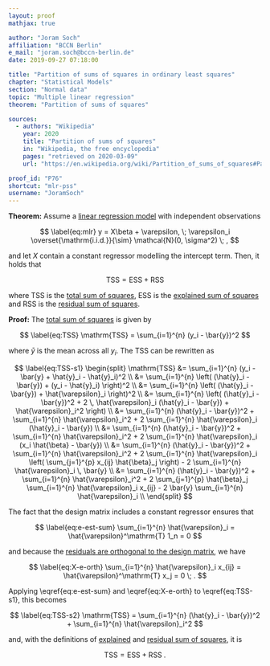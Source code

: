 ```yaml
---
layout: proof
mathjax: true

author: "Joram Soch"
affiliation: "BCCN Berlin"
e_mail: "joram.soch@bccn-berlin.de"
date: 2019-09-27 07:18:00

title: "Partition of sums of squares in ordinary least squares"
chapter: "Statistical Models"
section: "Normal data"
topic: "Multiple linear regression"
theorem: "Partition of sums of squares"

sources:
  - authors: "Wikipedia"
    year: 2020
    title: "Partition of sums of squares"
    in: "Wikipedia, the free encyclopedia"
    pages: "retrieved on 2020-03-09"
    url: "https://en.wikipedia.org/wiki/Partition_of_sums_of_squares#Partitioning_the_sum_of_squares_in_linear_regression"

proof_id: "P76"
shortcut: "mlr-pss"
username: "JoramSoch"
---
```



**Theorem:** Assume a [linear regression model](/D/mlr) with independent observations

$$ \label{eq:mlr}
y = X\beta + \varepsilon, \; \varepsilon_i \overset{\mathrm{i.i.d.}}{\sim} \mathcal{N}(0, \sigma^2) \; ,
$$

and let $X$ contain a constant regressor modelling the intercept term. Then, it holds that

$$ \label{eq:pss}
\mathrm{TSS} = \mathrm{ESS} + \mathrm{RSS}
$$

where $\mathrm{TSS}$ is the [total sum of squares](/D/tss), $\mathrm{ESS}$ is the [explained sum of squares](/D/ess) and $\mathrm{RSS}$ is the [residual sum of squares](/D/rss).


**Proof:** The [total sum of squares](/D/tss) is given by

$$ \label{eq:TSS}
\mathrm{TSS} = \sum_{i=1}^{n} (y_i - \bar{y})^2
$$

where $\bar{y}$ is the mean across all $y_i$. The $\mathrm{TSS}$ can be rewritten as

$$ \label{eq:TSS-s1}
\begin{split}
\mathrm{TSS} &= \sum_{i=1}^{n} (y_i - \bar{y} + \hat{y}_i - \hat{y}_i)^2 \\
&= \sum_{i=1}^{n} \left( (\hat{y}_i - \bar{y}) + (y_i - \hat{y}_i) \right)^2 \\
&= \sum_{i=1}^{n} \left( (\hat{y}_i - \bar{y}) + \hat{\varepsilon}_i \right)^2 \\
&= \sum_{i=1}^{n} \left( (\hat{y}_i - \bar{y})^2 + 2 \, \hat{\varepsilon}_i (\hat{y}_i - \bar{y}) + \hat{\varepsilon}_i^2 \right) \\
&= \sum_{i=1}^{n} (\hat{y}_i - \bar{y})^2 + \sum_{i=1}^{n} \hat{\varepsilon}_i^2 + 2 \sum_{i=1}^{n} \hat{\varepsilon}_i (\hat{y}_i - \bar{y}) \\
&= \sum_{i=1}^{n} (\hat{y}_i - \bar{y})^2 + \sum_{i=1}^{n} \hat{\varepsilon}_i^2 + 2 \sum_{i=1}^{n} \hat{\varepsilon}_i (x_i \hat{\beta} - \bar{y}) \\
&= \sum_{i=1}^{n} (\hat{y}_i - \bar{y})^2 + \sum_{i=1}^{n} \hat{\varepsilon}_i^2 + 2 \sum_{i=1}^{n} \hat{\varepsilon}_i \left( \sum_{j=1}^{p} x_{ij} \hat{\beta}_j \right) - 2 \sum_{i=1}^{n} \hat{\varepsilon}_i \, \bar{y} \\
&= \sum_{i=1}^{n} (\hat{y}_i - \bar{y})^2 + \sum_{i=1}^{n} \hat{\varepsilon}_i^2 + 2 \sum_{j=1}^{p} \hat{\beta}_j \sum_{i=1}^{n} \hat{\varepsilon}_i x_{ij} - 2 \bar{y} \sum_{i=1}^{n} \hat{\varepsilon}_i \\
\end{split}
$$

The fact that the design matrix includes a constant regressor ensures that

$$ \label{eq:e-est-sum}
\sum_{i=1}^{n} \hat{\varepsilon}_i = \hat{\varepsilon}^\mathrm{T} 1_n = 0
$$

and because the [residuals are orthogonal to the design matrix](/P/mlr-ols), we have

$$ \label{eq:X-e-orth}
\sum_{i=1}^{n} \hat{\varepsilon}_i x_{ij} = \hat{\varepsilon}^\mathrm{T} x_j = 0 \; .
$$

Applying \eqref{eq:e-est-sum} and \eqref{eq:X-e-orth} to \eqref{eq:TSS-s1}, this becomes

$$ \label{eq:TSS-s2}
\mathrm{TSS} = \sum_{i=1}^{n} (\hat{y}_i - \bar{y})^2 + \sum_{i=1}^{n} \hat{\varepsilon}_i^2
$$

and, with the definitions of [explained](/D/ess) and [residual sum of squares](/D/rss), it is

$$ \label{eq:TSS-s3}
\mathrm{TSS} = \mathrm{ESS} + \mathrm{RSS} \; .
$$